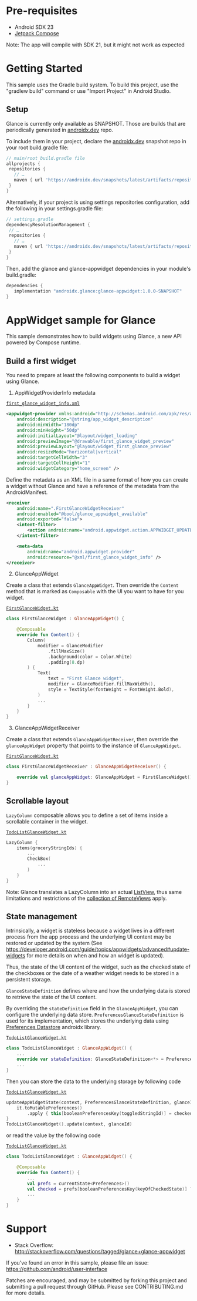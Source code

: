 # Pre-requisites

* Android SDK 23
* [Jetpack Compose](https://developer.android.com/jetpack/compose/interop/adding#setup)

Note: The app will compile with SDK 21, but it might not work as expected

# Getting Started

This sample uses the Gradle build system. To build this project, use the
"gradlew build" command or use "Import Project" in Android Studio.

## Setup 

Glance is currently only available as SNAPSHOT. Those are builds that are periodically generated in [androidx.dev](androidx.dev) repo.

To include them in your project, declare the [androidx.dev](https://androidx.dev) snapshot repo in your root build.gradle file:

```groovy
// main/root build.gradle file
allprojects {
 repositories {
   // …
   maven { url 'https://androidx.dev/snapshots/latest/artifacts/repository' }
 }
}
```

Alternatively, if your project is using settings repositories configuration, add the following in your settings.gradle file:

```groovy
// settings.gradle
dependencyResolutionManagement {
 // …
 repositories {
   // …
   maven { url 'https://androidx.dev/snapshots/latest/artifacts/repository' }
 }
}
```

Then, add the glance and glance-appwidget dependencies in your module's build.gradle:

```groovy
dependencies {
   implementation "androidx.glance:glance-appwidget:1.0.0-SNAPSHOT"
}
```

# AppWidget sample for Glance

This sample demonstrates how to build widgets using Glance, a new API powered by Compose runtime.

## Build a first widget

You need to prepare at least the following components to build a widget using Glance.

1. AppWidgetProviderInfo metadata

[`first_glance_widget_info.xml`](src/main/res/xml/first_glance_widget_info.xml)
```xml
<appwidget-provider xmlns:android="http://schemas.android.com/apk/res/android"
    android:description="@string/app_widget_description"
    android:minWidth="180dp"
    android:minHeight="50dp"
    android:initialLayout="@layout/widget_loading"
    android:previewImage="@drawable/first_glance_widget_preview"
    android:previewLayout="@layout/widget_first_glance_preview"
    android:resizeMode="horizontal|vertical"
    android:targetCellWidth="3"
    android:targetCellHeight="1"
    android:widgetCategory="home_screen" />
```

Define the metadata as an XML file in a same format of how you can create a widget without Glance
and have a reference of the metadata from the AndroidManifest.

```xml
<receiver
    android:name=".FirstGlanceWidgetReceiver"
    android:enabled="@bool/glance_appwidget_available"
    android:exported="false">
    <intent-filter>
        <action android:name="android.appwidget.action.APPWIDGET_UPDATE" />
    </intent-filter>

    <meta-data
        android:name="android.appwidget.provider"
        android:resource="@xml/first_glance_widget_info" />
</receiver>
```

2. GlanceAppWidget

Create a class that extends `GlanceAppWidget`. Then override the `Content` method that is marked as
`Composable` with the UI you want to have for you widget. 

[`FirstGlanceWidget.kt`](src/main/java/com/example/android/glancewidget/FirstGlanceWidget.kt\#L46)
```kotlin
class FirstGlanceWidget : GlanceAppWidget() {

    @Composable
    override fun Content() {
        Column(
            modifier = GlanceModifier
                .fillMaxSize()
                .background(color = Color.White)
                .padding(8.dp)
        ) {
            Text(
                text = "First Glance widget",
                modifier = GlanceModifier.fillMaxWidth(),
                style = TextStyle(fontWeight = FontWeight.Bold),
            )
            ... 
        }
    }
}
```

3. GlanceAppWidgetReceiver

Create a class that extends `GlanceAppWidgetReceiver`, then override the `glanceAppWidget` property
that points to the instance of `GlanceAppWidget`.

[`FirstGlanceWidget.kt`](src/main/java/com/example/android/glancewidget/FirstGlanceWidget.kt\#L38)
```kotlin
class FirstGlanceWidgetReceiver : GlanceAppWidgetReceiver() {

    override val glanceAppWidget: GlanceAppWidget = FirstGlanceWidget()
}
```

## Scrollable layout

`LazyColumn` composable allows you to define a set of items inside a scrollable container in the
widget.

[`TodoListGlanceWidget.kt`](src/main/java/com/example/android/glancewidget/TodoListGlanceWidget.kt\#L92)

```kotlin
LazyColumn {
    items(groceryStringIds) {
        ...
        CheckBox(
            ...
        )
    }
}
```

Note: Glance translates a LazyColumn into an actual [ListView](https://developer.android.com/reference/android/widget/ListView),
thus same limitations and restrictions of the [collection of RemoteViews](https://developer.android.com/guide/topics/appwidgets/collections)
apply.

## State management

Intrinsically, a widget is stateless because a widget lives in a different process from the app
process and the underlying UI content may be restored or updated by the system
(See https://developer.android.com/guide/topics/appwidgets/advanced#update-widgets for more details
on when and how an widget is updated). 

Thus, the state of the UI content of the widget, such as the checked state of the checkboxes or the
date of a weather widget needs to be stored in a persistent storage.

`GlanceStateDefinition` defines where and how the underlying data is stored to retrieve the state
of the UI content.

By overriding the `stateDefinition` field in the `GlanceAppWidget`, you can configure the underlying
data store. `PreferencesGlanceStateDefinition` is used for its implementation, which stores the 
underlying data using
[Preferences Datastore](https://developer.android.com/jetpack/androidx/releases/datastore#datastore-preferences)
androidx library.

[`TodoListGlanceWidget.kt`](src/main/java/com/example/android/glancewidget/TodoListGlanceWidget.kt\#L72)

```kotlin
class TodoListGlanceWidget : GlanceAppWidget() {
    ...
    override var stateDefinition: GlanceStateDefinition<*> = PreferencesGlanceStateDefinition
    ...
}
```

Then you can store the data to the underlying storage by following code

[`TodoListGlanceWidget.kt`](src/main/java/com/example/android/glancewidget/TodoListGlanceWidget.kt\#L117)

```kotlin
updateAppWidgetState(context, PreferencesGlanceStateDefinition, glanceId) {
    it.toMutablePreferences()
        .apply { this[booleanPreferencesKey(toggledStringId)] = checked }
}
TodoListGlanceWidget().update(context, glanceId)
```

or read the value  by the following code

[`TodoListGlanceWidget.kt`](src/main/java/com/example/android/glancewidget/TodoListGlanceWidget.kt\#L83)

```kotlin
class TodoListGlanceWidget : GlanceAppWidget() {

    @Composable
    override fun Content() {
        ...
        val prefs = currentState<Preferences>()
        val checked = prefs[booleanPreferencesKey(keyOfCheckedState)] ?: false
        ...
    }
}
```

# Support

- Stack Overflow: http://stackoverflow.com/questions/tagged/glance+glance-appwidget

If you've found an error in this sample, please file an issue:
https://github.com/android/user-interface

Patches are encouraged, and may be submitted by forking this project and
submitting a pull request through GitHub. Please see CONTRIBUTING.md for more details.
